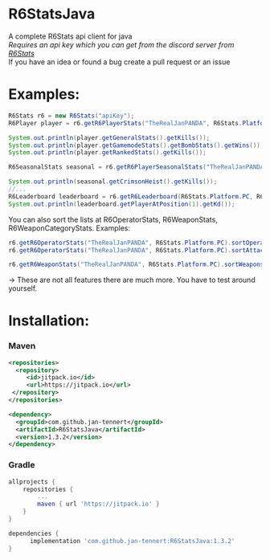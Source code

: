 # R6StatsJava
A complete R6Stats api client for java\
_Requires an api key which you can get from the discord server from [R6Stats](https://r6stats.com)_\
If you have an idea or found a bug create a pull request or an issue

# Examples:

```java
R6Stats r6 = new R6Stats("apiKey");
R6Player player = r6.getR6PlayerStats("TheRealJanPANDA", R6Stats.Platform.PC);

System.out.println(player.getGeneralStats().getKills());
System.out.println(player.getGamemodeStats().getBombStats().getWins());
System.out.println(player.getRankedStats().getKills());

R6SeasonalStats seasonal = r6.getR6PlayerSeasonalStats("TheRealJanPANDA", R6Stats.Platform.PC);

System.out.println(seasonal.getCrimsonHeist().getKills());
//...
R6Leaderboard leaderboard = r6.getR6Leaderboard(R6Stats.Platform.PC, R6Stats.Region.ALL);
System.out.println(leaderboard.getPlayerAtPosition(1).getKd());
```
You can also sort the lists at R6OperatorStats, R6WeaponStats, R6WeaponCategoryStats. Examples:
```java
r6.getR6OperatorStats("TheRealJanPANDA", R6Stats.Platform.PC).sortOperatorsBy(R6Operator.SortValue.KILLS)
r6.getR6OperatorStats("TheRealJanPANDA", R6Stats.Platform.PC).sortAttackersBy(R6Operator.SortValue.KILLS)

r6.getR6WeaponStats("TheRealJanPANDA", R6Stats.Platform.PC).sortWeaponsBy(R6Weapon.SortValue.KILLS)
```

-> These are not all features there are much more. You have to test around yourself.

# Installation:

### Maven

```xml
<repositories>
  <repository>
	 <id>jitpack.io</id>
	 <url>https://jitpack.io</url>
 </repository>
</repositories>
```
```xml
<dependency>
  <groupId>com.github.jan-tennert</groupId>
  <artifactId>R6StatsJava</artifactId>
  <version>1.3.2</version>
</dependency>
```

### Gradle

```gradle
allprojects {
	repositories {
		...
		maven { url 'https://jitpack.io' }
	}
}
```
```gradle
dependencies {
      implementation 'com.github.jan-tennert:R6StatsJava:1.3.2'
}
```

